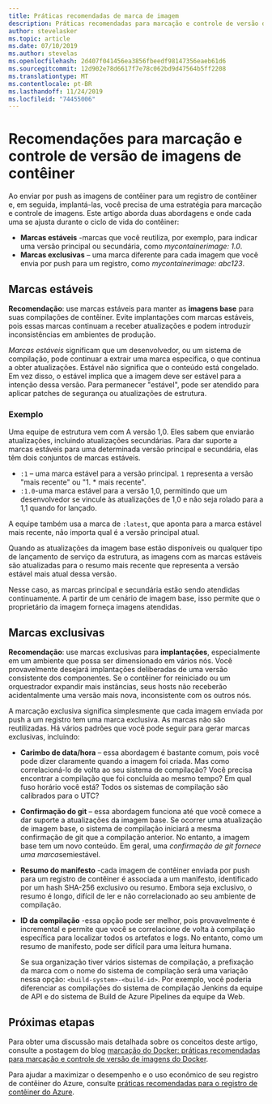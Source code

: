 ```yaml
---
title: Práticas recomendadas de marca de imagem
description: Práticas recomendadas para marcação e controle de versão de imagens de contêiner do Docker ao enviar imagens e extrair imagens de um registro de contêiner do Azure
author: stevelasker
ms.topic: article
ms.date: 07/10/2019
ms.author: stevelas
ms.openlocfilehash: 2d407f041456ea3856fbeedf98147356eaeb61d6
ms.sourcegitcommit: 12d902e78d6617f7e78c062bd9d47564b5ff2208
ms.translationtype: MT
ms.contentlocale: pt-BR
ms.lasthandoff: 11/24/2019
ms.locfileid: "74455006"
---
```

# <a name="recommendations-for-tagging-and-versioning-container-images"></a>Recomendações para marcação e controle de versão de imagens de contêiner

Ao enviar por push as imagens de contêiner para um registro de contêiner e, em seguida, implantá-las, você precisa de uma estratégia para marcação e controle de imagens. Este artigo aborda duas abordagens e onde cada uma se ajusta durante o ciclo de vida do contêiner:

* **Marcas estáveis** -marcas que você reutiliza, por exemplo, para indicar uma versão principal ou secundária, como *mycontainerimage: 1.0*.
* **Marcas exclusivas** – uma marca diferente para cada imagem que você envia por push para um registro, como *mycontainerimage: abc123*.

## <a name="stable-tags"></a>Marcas estáveis

**Recomendação**: use marcas estáveis para manter as **imagens base** para suas compilações de contêiner. Evite implantações com marcas estáveis, pois essas marcas continuam a receber atualizações e podem introduzir inconsistências em ambientes de produção.

*Marcas estáveis* significam que um desenvolvedor, ou um sistema de compilação, pode continuar a extrair uma marca específica, o que continua a obter atualizações. Estável não significa que o conteúdo está congelado. Em vez disso, o estável implica que a imagem deve ser estável para a intenção dessa versão. Para permanecer "estável", pode ser atendido para aplicar patches de segurança ou atualizações de estrutura.

### <a name="example"></a>Exemplo

Uma equipe de estrutura vem com A versão 1,0. Eles sabem que enviarão atualizações, incluindo atualizações secundárias. Para dar suporte a marcas estáveis para uma determinada versão principal e secundária, elas têm dois conjuntos de marcas estáveis.

* `:1` – uma marca estável para a versão principal. `1` representa a versão "mais recente" ou "1. * mais recente".
* `:1.0`-uma marca estável para a versão 1,0, permitindo que um desenvolvedor se vincule às atualizações de 1,0 e não seja rolado para a 1,1 quando for lançado.

A equipe também usa a marca de `:latest`, que aponta para a marca estável mais recente, não importa qual é a versão principal atual.

Quando as atualizações da imagem base estão disponíveis ou qualquer tipo de lançamento de serviço da estrutura, as imagens com as marcas estáveis são atualizadas para o resumo mais recente que representa a versão estável mais atual dessa versão.

Nesse caso, as marcas principal e secundária estão sendo atendidas continuamente. A partir de um cenário de imagem base, isso permite que o proprietário da imagem forneça imagens atendidas.

## <a name="unique-tags"></a>Marcas exclusivas

**Recomendação**: use marcas exclusivas para **implantações**, especialmente em um ambiente que possa ser dimensionado em vários nós. Você provavelmente desejará implantações deliberadas de uma versão consistente dos componentes. Se o contêiner for reiniciado ou um orquestrador expandir mais instâncias, seus hosts não receberão acidentalmente uma versão mais nova, inconsistente com os outros nós.

A marcação exclusiva significa simplesmente que cada imagem enviada por push a um registro tem uma marca exclusiva. As marcas não são reutilizadas. Há vários padrões que você pode seguir para gerar marcas exclusivas, incluindo:

* **Carimbo de data/hora** – essa abordagem é bastante comum, pois você pode dizer claramente quando a imagem foi criada. Mas como correlacioná-lo de volta ao seu sistema de compilação? Você precisa encontrar a compilação que foi concluída ao mesmo tempo? Em qual fuso horário você está? Todos os sistemas de compilação são calibrados para o UTC?
* **Confirmação do git** – essa abordagem funciona até que você comece a dar suporte a atualizações da imagem base. Se ocorrer uma atualização de imagem base, o sistema de compilação iniciará a mesma confirmação de git que a compilação anterior. No entanto, a imagem base tem um novo conteúdo. Em geral, uma *confirmação de git fornece uma marca*semiestável.
* **Resumo do manifesto** -cada imagem de contêiner enviada por push para um registro de contêiner é associada a um manifesto, identificado por um hash SHA-256 exclusivo ou resumo. Embora seja exclusivo, o resumo é longo, difícil de ler e não correlacionado ao seu ambiente de compilação.
* **ID da compilação** -essa opção pode ser melhor, pois provavelmente é incremental e permite que você se correlacione de volta à compilação específica para localizar todos os artefatos e logs. No entanto, como um resumo de manifesto, pode ser difícil para uma leitura humana.

  Se sua organização tiver vários sistemas de compilação, a prefixação da marca com o nome do sistema de compilação será uma variação nessa opção: `<build-system>-<build-id>`. Por exemplo, você poderia diferenciar as compilações do sistema de compilação Jenkins da equipe de API e do sistema de Build de Azure Pipelines da equipe da Web.

## <a name="next-steps"></a>Próximas etapas

Para obter uma discussão mais detalhada sobre os conceitos deste artigo, consulte a postagem do blog [marcação do Docker: práticas recomendadas para marcação e controle de versão de imagens do Docker](https://stevelasker.blog/2018/03/01/docker-tagging-best-practices-for-tagging-and-versioning-docker-images/).

Para ajudar a maximizar o desempenho e o uso econômico de seu registro de contêiner do Azure, consulte [práticas recomendadas para o registro de contêiner do Azure](container-registry-best-practices.md).

<!-- IMAGES -->


<!-- LINKS - Internal -->

